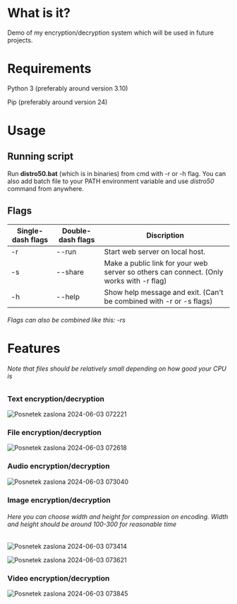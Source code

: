 # What is it?
Demo of my encryption/decryption system which will be used in future projects.

# Requirements
Python 3    (preferably around version 3.10)

Pip         (preferably around version 24)

# Usage
## Running script
Run **distro50.bat** (which is in binaries) from cmd with -r or -h flag.
You can also add batch file to your PATH environment variable and use *distro50* command from anywhere.
## Flags
|Single-dash flags |Double-dash flags|Discription|
|------------------|----|-----------|
| -r   |--run|Start web server on local host.|
| -s   |--share|Make a public link for your web server so others can connect. (Only works with -r flag)|TEET|
| -h   |--help|Show help message and exit. (Can't be combined with -r or -s flags)|
###### Flags can also be combined like this: *-rs*
# Features
###### Note that files should be relatively small depending on how good your CPU is
### Text encryption/decryption
![Posnetek zaslona 2024-06-03 072221](https://github.com/Hipex123/Distro50/assets/117768734/44c6a445-d686-4ade-973c-4766ce0b32da)
### File encryption/decryption
![Posnetek zaslona 2024-06-03 072618](https://github.com/Hipex123/Distro50/assets/117768734/bb9fcc49-d996-4bf9-bccd-86ebbfdac010)
### Audio encryption/decryption
![Posnetek zaslona 2024-06-03 073040](https://github.com/Hipex123/Distro50/assets/117768734/b59e14fc-7884-4349-90bd-ae5190976955)
### Image encryption/decryption
###### Here you can choose width and height for compression on encoding. Width and height should be around 100-300 for reasonable time
![Posnetek zaslona 2024-06-03 073414](https://github.com/Hipex123/Distro50/assets/117768734/ad96ea75-015c-4340-8bd6-bb475f63a121)

![Posnetek zaslona 2024-06-03 073621](https://github.com/Hipex123/Distro50/assets/117768734/f5eda15e-b6bc-4b51-b372-f88bc032eea2)
### Video encryption/decryption
![Posnetek zaslona 2024-06-03 073845](https://github.com/Hipex123/Distro50/assets/117768734/18563a64-b62e-48fc-b33d-6c83b4bda016)
